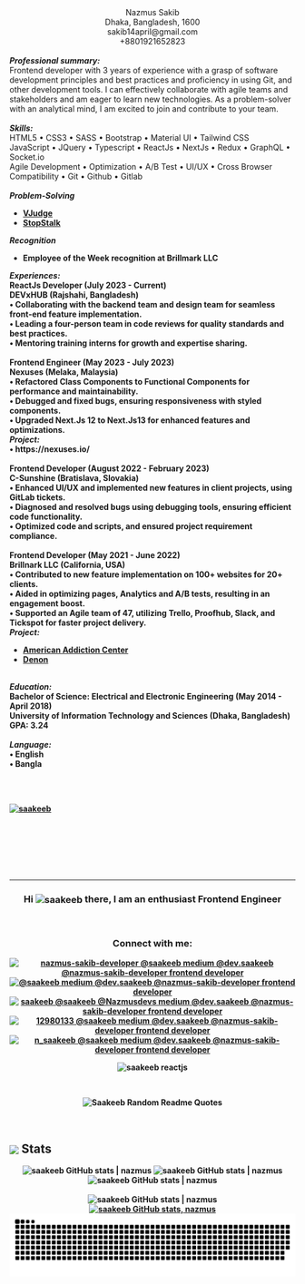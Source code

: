 <div align="center">
  <div style="display: block; margin: auto;">
    <div>
      <div>
        <div>
          Nazmus Sakib
        </div>
      </div>
    </div>
    <div>
      <div>
        <div class="address">
          <div>
            <span>Dhaka, Bangladesh, 1600</span>
          </div>
          <div>
            <span dependency="EMAIL" class="field">sakib14april@gmail.com</span>
          </div>
          <div>
            <span class="field">+8801921652823</span>
          </div>
        </div>
      </div>
    </div>
  </div>
</div>
<br />
<div>
  <div>
    <b><i>Professional summary:</i></b>
  </div>
  <div>
    <div>
      Frontend developer with 3 years of experience with a grasp of software
      development principles and best practices and proficiency in using Git,
      and other development tools. I can effectively collaborate with agile
      teams and stakeholders and am eager to learn new technologies. As a
      problem-solver with an analytical mind, I am excited to join and
      contribute to your team.
    </div>
  </div>
</div>
<br />
<div>
  <div>
    <div>
      <b><i>Skills:</i></b>
    </div>
  </div>
  <div>
    HTML5 • CSS3 • SASS • Bootstrap • Material UI • Tailwind CSS
    <br />
    JavaScript • JQuery • Typescript • ReactJs • NextJs • Redux • GraphQL • Socket.io
    <br />
    Agile Development • Optimization • A/B Test • UI/UX • Cross Browser Compatibility • Git • Github • Gitlab
  </div>
</div>
<br />
<div>
  <div>
    <div>
      <b><i>Problem-Solving</i>
    </div>
    <ul>
      <li class="level-2">
	      <a href="https://vjudge.net/user/saakeeb">VJudge</a>
      </li>
	    <li>
		    <a href="https://www.stopstalk.com/user/profile/saakeeb">StopStalk</a>
	    </li>
    </ul>
    <div>
      <strong><em>Recognition</em></strong>
    </div>
    <ul>
      <li class="level-2">
        <div>
          Employee of the Week recognition at Brillmark LLC
        </div>
      </li>
    </ul>
  </div>
</div>
<div>
  <div>
    <b><i>Experiences:</i></b>
  </div>
</div>
<div>
  <div>
    <div>
      ReactJs Developer (July 2023 - Current)<br />DEVxHUB (Rajshahi, Bangladesh)
    </div>
    <span>
      • Collaborating with the backend team and design team for seamless
      front-end feature implementation. <br />• Leading a four-person team in code
      reviews for quality standards and best practices. <br />• Mentoring training
      interns for growth and expertise sharing.
    </span>
  </div>
</div>
<br />
<div>
  <div>
    <div>
      Frontend Engineer (May 2023 - July 2023)<br />Nexuses (Melaka, Malaysia)
    </div>
    <span>
      • Refactored Class Components to Functional Components for performance and
      maintainability. <br />• Debugged and fixed bugs, ensuring responsiveness
      with styled components. <br />• Upgraded Next.Js 12 to Next.Js13 for
      enhanced features and optimizations.
    </span>
  </div>
  <div>
    <b><i>Project:</i></b><br />
    • https://nexuses.io/
  </div>
</div>
<br/>
<div>
  <div>
    <div>
      Frontend Developer (August 2022 - February 2023)<br />C-Sunshine
      (Bratislava, Slovakia)
    </div>
    <div>
      • Enhanced UI/UX and implemented new features in client projects, using
      GitLab tickets. <br />• Diagnosed and resolved bugs using debugging tools,
      ensuring efficient code functionality. <br />• Optimized code and scripts,
      and ensured project requirement compliance.
    </div>
  </div>
</div>
<br/>
<div>
  <div>
    <div>
      Frontend Developer (May 2021 - June 2022)<br />Brillnark LLC (California,
      USA)
    </div>
    <div>
      • Contributed to new feature implementation on 100+ websites for 20+
      clients. <br />• Aided in optimizing pages, Analytics and A/B tests,
      resulting in an engagement boost. <br />• Supported an Agile team of 47,
      utilizing Trello, Proofhub, Slack, and Tickspot for faster project
      delivery.
    </div>
  </div>
  <div>
    <b><i>Project:</i></b><br />
	  <ul>
      <li class="level-2">
	      <a href="https://americanaddictioncenters.org/">American Addiction Center</a>
      </li>
	    <li>
		    <a href="https://www.denon.com/en-us/">Denon</a>
	    </li>
    </ul>
  </div>
</div>
<br />
<div>
    <b><i>Education:</i></b>
</div>
<div>
  <div>
    Bachelor of Science: Electrical and Electronic Engineering (May 2014 - April 2018)
  </div>
  <div>
    University of Information Technology and Sciences (Dhaka, Bangladesh)
  </div>
  <div>
    GPA: 3.24
  </div>
</div>
<br />
<div>
    <b><i>Language:</i></b>
</div>
<div>
  <span>
    • English 
  </span>
	<br/>
  <span>
    • Bangla
  </span>
</div>



<br /><br />

<a href="https://nazmus.me" target="_blank">
  <img src="https://user-images.githubusercontent.com/60483192/236107328-8bd4fc5d-561a-402f-9c7b-cc1b3c05d4d3.svg" alt="saakeeb" style="width: 100%; display: block; margin: auto; height: 120px">
</a>
<hr />
<h3 align="center">Hi <img align="center" src="https://user-images.githubusercontent.com/18350557/176309783-0785949b-9127-417c-8b55-ab5a4333674e.gif" alt="saakeeb" height="60" width="60" /> there, I am an enthusiast Frontend Engineer</h3>
<br />

<h3 align="center">Connect with me:</h3>
<p align="center">
  <a href="https://linkedin.com/in/nazmus-sakib-developer" target="_blank">
	<img align="center" src="https://cdn.jsdelivr.net/npm/simple-icons@3.0.1/icons/linkedin.svg" alt="nazmus-sakib-developer @saakeeb medium @dev.saakeeb @nazmus-sakib-developer frontend developer" height="30" width="40" />
  </a>
  <a href="https://saakeeb.medium.com/" target="_blank">
	<img align="center" src="https://cdn.jsdelivr.net/npm/simple-icons@3.0.1/icons/medium.svg" alt="@saakeeb medium @dev.saakeeb @nazmus-sakib-developer frontend developer" height="30" width="40" />
  </a>
  <a href="https://x.com/Nazmusdevs" target="_blank">
	  <img align="center" src="https://github.com/saakeeb/saakeeb/assets/60483192/3f452617-6106-4cd9-b209-7436e7f104e4" alt="saakeeb @saakeeb @Nazmusdevs medium @dev.saakeeb @nazmus-sakib-developer frontend developer" height="30" width="30" />
  </a>
  <a href="https://stackoverflow.com/users/12980133" target="_blank">
	  <img align="center" src="https://cdn.jsdelivr.net/npm/simple-icons@3.0.1/icons/stackoverflow.svg" alt="12980133 @saakeeb medium @dev.saakeeb @nazmus-sakib-developer frontend developer" height="30" width="40" />
  </a>
  <a href="https://instagram.com/n_saakeeb" target="_blank">
	  <img align="center" src="https://cdn.jsdelivr.net/npm/simple-icons@3.0.1/icons/instagram.svg" alt="n_saakeeb @saakeeb medium @dev.saakeeb @nazmus-sakib-developer frontend developer" height="30" width="40" />
  </a>
</p>
<p align="center"> <img src="https://komarev.com/ghpvc/?username=saakeeb&label=Profile%20views&color=0e75b6&style=flat" alt="saakeeb reactjs" /> </p>
<br />

<p align="center">
  <img src="https://quotes-github-readme.vercel.app/api?type=horizontal&theme=darkb&hide_border=true" alt="Saakeeb Random Readme Quotes">
</p>

<!--<p align="center">
   <img src="https://github-readme-stats.vercel.app/api?username=saakeeb&count_private=true&show_icons=true" alt="saakeeb GitHub stats">
</p> -->
<br />

  <h2> 
	  <img align="center" src="https://github.com/saakeeb/saakeeb/blob/main/icons/stats.gif" width="32"/> Stats
  </h2>
  <div align="center">
	  <img src="https://github-readme-stats.vercel.app/api?username=saakeeb&hide_border=false&include_all_commits=true&count_private=true" alt="saakeeb GitHub stats | nazmus"">
	  <img src="https://github-readme-streak-stats.herokuapp.com/?user=saakeeb&hide_border=false" alt="saakeeb GitHub stats | nazmus"">
	  <img src="https://github-readme-stats.vercel.app/api/top-langs/?username=saakeeb&show_icons=true&hide_border=false&include_all_commits=true&count_private=truet&locale=en&layout=donut" alt="saakeeb GitHub stats | nazmus"">
	  <br/> <br/>
	  <img src="https://github-readme-activity-graph.vercel.app/graph?username=saakeeb&theme=transparent" alt="saakeeb GitHub stats | nazmus"">
	  
  </div>




<div align="center">
	<a href="https://nazmus.me" target="_blank">
  		<img src="https://github.com/saakeeb/saakeeb/assets/60483192/230e94bf-4e60-49f7-a3c9-a3bbf129532b" alt="saakeeb GitHub stats, nazmus"">
	</a>
</div>


<div>
<picture>
  <source media="(prefers-color-scheme: dark)" srcset="https://raw.githubusercontent.com/platane/platane/output/github-contribution-grid-snake-dark.svg">
  <source media="(prefers-color-scheme: light)" srcset="https://raw.githubusercontent.com/platane/platane/output/github-contribution-grid-snake.svg">
  <img alt="github contribution grid snake animation" src="https://raw.githubusercontent.com/platane/platane/output/github-contribution-grid-snake.svg">
</picture>
</div>
